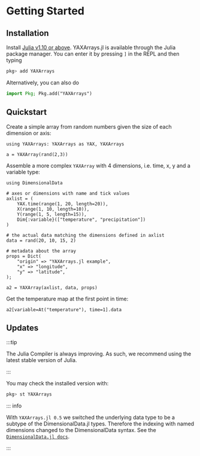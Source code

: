 # Getting Started

## Installation

Install [Julia v1.10 or above](https://julialang.org/downloads/). YAXArrays.jl is available through the Julia package manager. You can enter it by pressing `]` in the REPL and then typing

```julia
pkg> add YAXArrays
```

Alternatively, you can also do

```julia
import Pkg; Pkg.add("YAXArrays")
```

## Quickstart

Create a simple array from random numbers given the size of each dimension or axis:

```@example quickstart
using YAXArrays: YAXArrays as YAX, YAXArrays

a = YAXArray(rand(2,3))
```

Assemble a more complex `YAXArray` with 4 dimensions, i.e. time, x, y and a variable type:

```@example quickstart
using DimensionalData

# axes or dimensions with name and tick values
axlist = (
    YAX.time(range(1, 20, length=20)),
    X(range(1, 10, length=10)),
    Y(range(1, 5, length=15)),
    Dim{:variable}(["temperature", "precipitation"])
)

# the actual data matching the dimensions defined in axlist
data = rand(20, 10, 15, 2)

# metadata about the array
props = Dict(
    "origin" => "YAXArrays.jl example",
    "x" => "longitude",
    "y" => "latitude",
);

a2 = YAXArray(axlist, data, props)
```

Get the temperature map at the first point in time:

```@example quickstart
a2[variable=At("temperature"), time=1].data
```

## Updates

:::tip

The Julia Compiler is always improving. As such, we recommend using the latest stable
version of Julia.

:::

You may check the installed version with:

```julia
pkg> st YAXArrays
```

::: info

With `YAXArrays.jl 0.5` we switched the underlying data type to be a subtype of the DimensionalData.jl types. Therefore the indexing with named dimensions changed to the DimensionalData syntax. See the [`DimensionalData.jl docs`](https://rafaqz.github.io/DimensionalData.jl/stable/).

:::